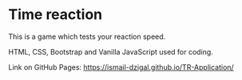 # Time reaction

This is a game which tests your reaction speed.

HTML, CSS, Bootstrap and Vanilla JavaScript used for coding.

Link on GitHub Pages: https://ismail-dzigal.github.io/TR-Application/